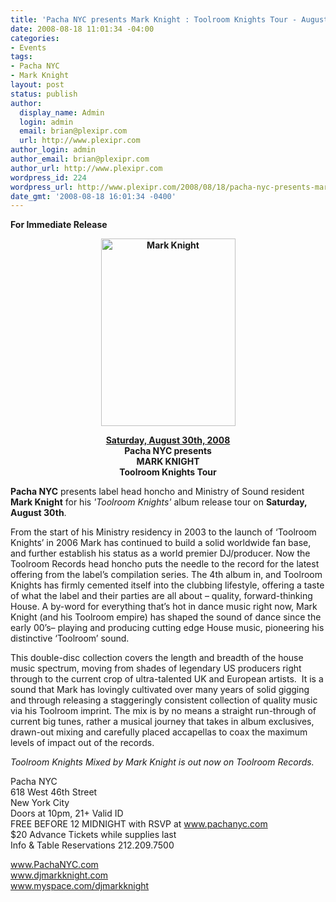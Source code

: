```yaml
---
title: 'Pacha NYC presents Mark Knight : Toolroom Knights Tour - August 30th'
date: 2008-08-18 11:01:34 -04:00
categories:
- Events
tags:
- Pacha NYC
- Mark Knight
layout: post
status: publish
author:
  display_name: Admin
  login: admin
  email: brian@plexipr.com
  url: http://www.plexipr.com
author_login: admin
author_email: brian@plexipr.com
author_url: http://www.plexipr.com
wordpress_id: 224
wordpress_url: http://www.plexipr.com/2008/08/18/pacha-nyc-presents-mark-knight-toolroom-knights-tour-august-30th/
date_gmt: '2008-08-18 16:01:34 -0400'
---
```


<p><a title="Mark Knight" rel="attachment wp-att-225" href="http://www.plexipr.com/2008/08/18/pacha-nyc-presents-mark-knight-toolroom-knights-tour-august-30th/mark-knight/"></a></p>
<p style="text-align: center"><a title="Mark Knight" rel="attachment wp-att-225" href="http://www.plexipr.com/2008/08/18/pacha-nyc-presents-mark-knight-toolroom-knights-tour-august-30th/mark-knight/"> </a></p>
<p><a title="pacha_logo.jpg" rel="attachment wp-att-144" href="http://www.plexipr.com/2008/02/01/150/attachment/144/"></a></p>
<p><strong>For Immediate Release</strong></p>
<p style="text-align: center;"><a href="http://www.pachanyc.com"><strong><img class="size-full wp-image-979 aligncenter" title="Mark Knight" src="http://www.plexipr.com/wp-content/uploads/2008/08/toolroom-knights-215x3001.jpg" alt="Mark Knight" width="215" height="300" /></strong></a></p>
<p style="text-align: center;"><strong><span style="text-decoration: underline;">Saturday, August 30th, 2008</span><br />
Pacha NYC presents<br />
MARK KNIGHT<br />
Toolroom Knights Tour<br />
</strong></p>
<p><strong>Pacha NYC</strong> presents label head honcho and Ministry of Sound resident <strong>Mark Knight</strong> for his <em>'Toolroom Knights' </em>album release tour on <strong>Saturday, August 30th</strong>.</p>
<p>From the start of his Ministry residency in 2003 to the launch of ‘Toolroom Knights’ in 2006 Mark has continued to build a solid worldwide fan base, and further establish his status as a world premier DJ/producer. Now the Toolroom Records head honcho puts the needle to the record for the latest offering from the label’s compilation series. The 4th album in, and Toolroom Knights has firmly cemented itself into the clubbing lifestyle, offering a taste of what the label and their parties are all about – quality, forward-thinking House. A by-word for everything that’s hot in dance music right now, Mark Knight (and his Toolroom empire) has shaped the sound of dance since the early 00’s– playing and producing cutting edge House music, pioneering his distinctive ‘Toolroom’ sound.</p>
<p>This double-disc collection covers the length and breadth of the house music spectrum, moving from shades of legendary US producers right through to the current crop of ultra-talented UK and European artists.  It is a sound that Mark has lovingly cultivated over many years of solid gigging and through releasing a staggeringly consistent collection of quality music via his Toolroom imprint. The mix is by no means a straight run-through of current big tunes, rather a musical journey that takes in album exclusives, drawn-out mixing and carefully placed accapellas to coax the maximum levels of impact out of the records.</p>
<p><em>Toolroom Knights Mixed by Mark Knight is out now on Toolroom Records.</em></p>
<p>Pacha NYC<br />
618 West 46th Street<br />
New York City<br />
Doors at 10pm, 21+ Valid ID<br />
FREE BEFORE 12 MIDNIGHT with RSVP at <a href="http://">www.pachanyc.com</a><br />
$20 Advance Tickets while supplies last<br />
Info &amp; Table Reservations 212.209.7500</p>
<p><a href="http://">www.PachaNYC.com<br />
www.djmarkknight.com<br />
www.myspace.com/djmarkknight</a></p>
<p align="center">
